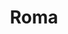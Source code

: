 ---
title: Roma
date: 
draft: false

# descripcion
description : Ovalo con nácar grande grande

materials: Plata 925

color: Plateado

dimensions: 3cm

code: 01-01-0084

type: "Aros"

categories: []

price: $6.530,00

price_eftvo: $5.550,00

# Images
# first image will be shown in the product page
images:
  # - image: "images/path_to_image"
  # La ubicacion de las imagenes es imagenes/Aros/Aros.Colgantes/01-01-0084-roma
  - image: "./images/aros/colgantes/01-01-0084-ovalo-con-nacar-grande_a.jpeg"
  - image: "./images/aros/colgantes/01-01-0084-ovalo-con-nacar-grande_c.jpeg"
---